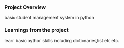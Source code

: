 ### Project Overview

 basic student management system in python


### Learnings from the project

 learn basic python skills including dictionaries,list etc etc.


